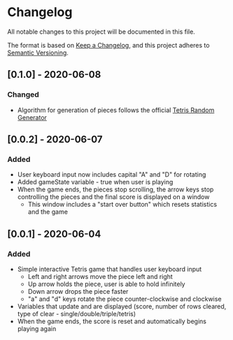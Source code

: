 # Changelog
All notable changes to this project will be documented in this file.

The format is based on [Keep a Changelog](https://keepachangelog.com/en/1.0.0/),
and this project adheres to [Semantic Versioning](https://semver.org/spec/v2.0.0.html).

## [0.1.0] - 2020-06-08
### Changed
- Algorithm for generation of pieces follows the official [Tetris Random Generator](https://tetris.fandom.com/wiki/Random_Generator)

## [0.0.2] - 2020-06-07
### Added
- User keyboard input now includes capital "A" and "D" for rotating
- Added gameState variable - true when user is playing
- When the game ends, the pieces stop scrolling, the arrow keys stop controlling the pieces and the final score is displayed on a window
  - This window includes a "start over button" which resets statistics and the game


## [0.0.1] - 2020-06-04
### Added
- Simple interactive Tetris game that handles user keyboard input
  - Left and right arrows move the piece left and right
  - Up arrow holds the piece, user is able to hold infinitely
  - Down arrow drops the piece faster
  - "a" and "d" keys rotate the piece counter-clockwise and clockwise
- Variables that update and are displayed (score, number of rows cleared, type of clear - single/double/triple/tetris)
- When the game ends, the score is reset and automatically begins playing again
